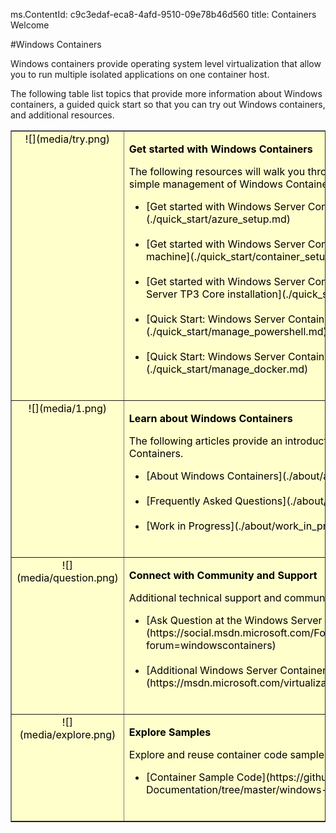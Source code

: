 ms.ContentId: c9c3edaf-eca8-4afd-9510-09e78b46d560
title: Containers Welcome

#Windows Containers

Windows containers provide operating system level virtualization that allow you to run multiple isolated applications on one container host.

The following table list topics that provide more information about Windows containers, a guided quick start so that you can try out Windows containers, and additional resources.

<table border="1" style="background-color:FFFFCC;border-collapse:collapse;border:1px solid FFCC00;color:000000;width:100%" cellpadding="15" cellspacing="3">
  <tr valign="top">
    <td>
      <center caps_internal_Id="0c73809d-6eaf-40bb-bbe8-4aecd791f130">![](media/try.png)</center>
    </td>
    <td>
      <p>
        <strong caps_internal_Id="5f52bfa4-49a1-46ab-98ad-7c39a316565d">Get started with Windows Containers</strong>
      </p>
      <p caps_internal_Id="4044bb78-2646-4773-8517-1ebee82418d4">The following resources will walk you through the deployment, creation, and simple management of Windows Containers.</p>
      <ul>
        <li class="unordered">[Get started with Windows Server Containers in Windows Azure](./quick_start/azure_setup.md)<br caps_internal_Id="893456ba-cf95-46e3-b0c7-11843f1b4078" /><br caps_internal_Id="5c81cf1c-20ef-481a-844e-94815ee55256" /></li>
        <li class="unordered">[Get started with Windows Server Containers in a new Hyper-V virtual machine](./quick_start/container_setup.md)<br caps_internal_Id="eea53ab1-28f1-4bf1-b142-ec2e6e3d735d" /><br caps_internal_Id="26c42923-808c-493a-b7c1-8a4b441d3243" /></li>
        <li class="unordered">[Get started with Windows Server Containers on an existing Windows Server TP3 Core installation](./quick_start/inplace_setup.md)<br caps_internal_Id="4452eb81-56ff-484f-a63c-c4596383506d" /><br caps_internal_Id="70ef6def-4952-4f6e-9d0d-65e62635ba08" /></li>
        <li class="unordered">[Quick Start: Windows Server Containers and PowerShell](./quick_start/manage_powershell.md)<br caps_internal_Id="61cff585-e315-4cee-9142-8428a6098e3e" /><br caps_internal_Id="09d1b2b2-4e7f-47f1-8c88-0551825c7e7c" /></li>
        <li class="unordered">[Quick Start: Windows Server Containers and Docker](./quick_start/manage_docker.md)<br caps_internal_Id="14ad640b-499d-4495-a3ef-16a72dea4b8c" /><br caps_internal_Id="d9c20a2f-d33e-40f5-8cdd-9a4c7aa744c6" /></li>
      </ul>
    </td>
  </tr>
  <tr valign="top">
    <td>
      <center caps_internal_Id="e98fc27b-c255-4a87-a106-66de0d6cba4e">![](media/1.png)</center>
    </td>
    <td valign="top">
      <p>
        <strong caps_internal_Id="043a6cc0-3f15-4a08-88c9-b9aaff11996e">Learn about Windows Containers</strong>
      </p>
      <p caps_internal_Id="2b70c7ff-6c16-42d9-a5aa-26a663adeef4">The following articles provide an introduction and overview of Windows Containers.</p>
      <ul>
        <li class="unordered">[About Windows Containers](./about/about_overview.md)<br caps_internal_Id="107b6705-14bd-45d5-b9d9-8dde2f420478" /><br caps_internal_Id="c37bc91f-8156-4011-a47f-124b61489306" /></li>
        <li class="unordered">[Frequently Asked Questions](./about/faq.md)<br caps_internal_Id="5f3b8ff0-b852-427c-957c-4de60e967e71" /><br caps_internal_Id="3a3a7b71-9ee1-4f2c-b059-6f3af1f51f9e" /></li>
        <li class="unordered">[Work in Progress](./about/work_in_progress.md)<br caps_internal_Id="6b06892b-2514-4822-ae2d-d23855d1e86f" /><br caps_internal_Id="421cca6c-1516-4c61-92eb-9127841550c2" /></li>
      </ul>
    </td>
  </tr>
  <tr valign="top">
    <td>
      <center caps_internal_Id="bd5af7ef-fa50-4e9f-91f9-fcb854a110b4">![](media/question.png)</center>
    </td>
    <td>
      <p>
        <strong caps_internal_Id="8916abf6-579d-4f1a-a990-c1cc2a43f80a">Connect with Community and Support</strong>
      </p>
      <p caps_internal_Id="4977af2f-85a7-4cf5-bd27-431c764b68fc">Additional technical support and community resources</p>
      <ul>
        <li class="unordered">[Ask Question at the Windows Server Container Forum](https://social.msdn.microsoft.com/Forums/en-US/home?forum=windowscontainers)<br caps_internal_Id="77686c13-3edd-4790-b74c-260cae68698f" /><br caps_internal_Id="1681e8c5-9a08-46e8-8458-000fb2473799" /></li>
        <li class="unordered">[Additional Windows Server Container Resources](https://msdn.microsoft.com/virtualization/community/community_overview)<br caps_internal_Id="956ba1a0-e36c-4dde-9282-7f70349f9e04" /><br caps_internal_Id="8c79e58e-2ab2-4ccf-bf3b-f605d99f518e" /></li>
      </ul>
    </td>
  </tr>
  <tr valign="top">
    <td>
      <center caps_internal_Id="0455789b-d0eb-4f4b-8886-4b7323df14d3">![](media/explore.png)</center>
    </td>
    <td>
      <p>
        <strong caps_internal_Id="b3e94086-40a1-4b9c-bf50-94465c8c61d5">Explore Samples</strong>
      </p>
      <p caps_internal_Id="df2f8df3-6374-49ec-bbf2-73fad6736934">Explore and reuse container code samples.</p>
      <ul>
        <li class="unordered">[Container Sample Code](https://github.com/Microsoft/Virtualization-Documentation/tree/master/windows-server-container-samples)<br caps_internal_Id="a5be9524-7d9d-4630-ba71-8534dc457aa5" /><br caps_internal_Id="90a2aad2-50a7-4ad3-9ad8-7c95d70cf76d" /></li>
      </ul>
    </td>
  </tr>
</table>


